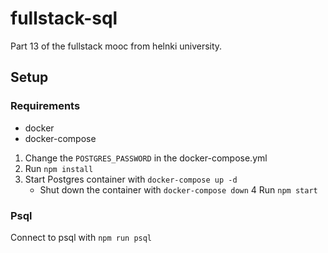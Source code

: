 # fullstack-sql

Part 13 of the fullstack mooc from helnki university.

## Setup

### Requirements

- docker
- docker-compose

1. Change the `POSTGRES_PASSWORD` in the docker-compose.yml
2. Run `npm install`
3. Start Postgres container with `docker-compose up -d`
   - Shut down the container with `docker-compose down`
     4 Run `npm start`

### Psql

Connect to psql with `npm run psql`
